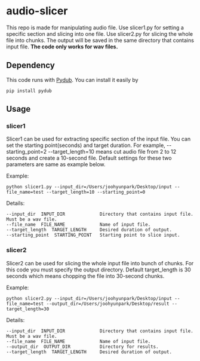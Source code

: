 # audio-slicer
This repo is made for manipulating audio file. Use slicer1.py for setting a specific section and slicing into one file. Use slicer2.py for slicing the whole file into chunks. The output will be saved in the same directory that contains input file.
**The code only works for wav files.** 

## Dependency 
This code runs with [Pydub](https://github.com/jiaaro/pydub). You can install it easily by
```
pip install pydub
```

## Usage
### slicer1
Slicer1 can be used for extracting specific section of the input file. You can set the starting point(seconds) and target duration. For example, --starting_point=2 --target_length=10 means cut audio file from 2 to 12 seconds and create a 10-second file. Default settings for these two parameters are same as example below. 

Example: <br>
```
python slicer1.py --input_dir=/Users/joohyunpark/Desktop/input --file_name=test --target_length=10 --starting_point=0
```

Details: <br>
```
--input_dir  INPUT_DIR             Directory that contains input file. Must be a wav file.
--file_name  FILE_NAME             Name of input file.
--target_length  TARGET_LENGTH     Desired duration of output.
--starting_point  STARTING_POINT   Starting point to slice input.
```

### slicer2
Slicer2 can be used for slicing the whole input file into bunch of chunks. For this code you must specify the output directory. Default target_length is 30 seconds which means chopping the file into 30-second chunks.

Example: <br>
```
python slicer2.py --input_dir=/Users/joohyunpark/Desktop/input --file_name=test --output_dir=/Users/joohyunpark/Desktop/result --target_length=30
```

Details: <br>
```
--input_dir  INPUT_DIR             Directory that contains input file. Must be a wav file.
--file_name  FILE_NAME             Name of input file.
--output_dir  OUTPUT_DIR           Directory for results.
--target_length  TARGET_LENGTH     Desired duration of output.
```
